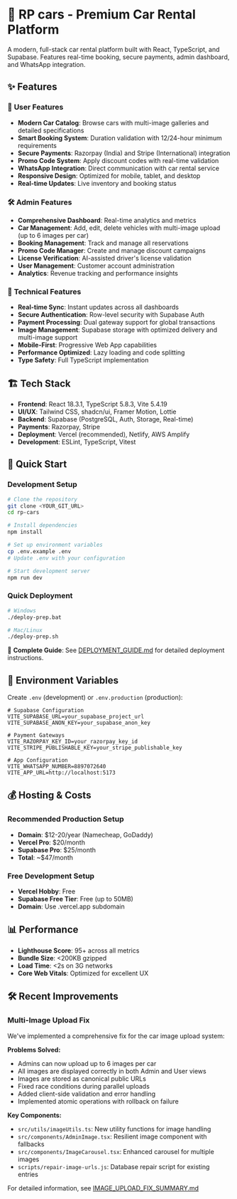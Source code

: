 # 🚗 RP cars - Premium Car Rental Platform

A modern, full-stack car rental platform built with React, TypeScript, and Supabase. Features real-time booking, secure payments, admin dashboard, and WhatsApp integration.

## ✨ Features

### 🌟 **User Features**
- **Modern Car Catalog**: Browse cars with multi-image galleries and detailed specifications
- **Smart Booking System**: Duration validation with 12/24-hour minimum requirements
- **Secure Payments**: Razorpay (India) and Stripe (International) integration
- **Promo Code System**: Apply discount codes with real-time validation
- **WhatsApp Integration**: Direct communication with car rental service
- **Responsive Design**: Optimized for mobile, tablet, and desktop
- **Real-time Updates**: Live inventory and booking status

### 🛠️ **Admin Features**
- **Comprehensive Dashboard**: Real-time analytics and metrics
- **Car Management**: Add, edit, delete vehicles with multi-image upload (up to 6 images per car)
- **Booking Management**: Track and manage all reservations
- **Promo Code Manager**: Create and manage discount campaigns
- **License Verification**: AI-assisted driver's license validation
- **User Management**: Customer account administration
- **Analytics**: Revenue tracking and performance insights

### 🔧 **Technical Features**
- **Real-time Sync**: Instant updates across all dashboards
- **Secure Authentication**: Row-level security with Supabase Auth
- **Payment Processing**: Dual gateway support for global transactions
- **Image Management**: Supabase storage with optimized delivery and multi-image support
- **Mobile-First**: Progressive Web App capabilities
- **Performance Optimized**: Lazy loading and code splitting
- **Type Safety**: Full TypeScript implementation

## 🏗️ Tech Stack

- **Frontend**: React 18.3.1, TypeScript 5.8.3, Vite 5.4.19
- **UI/UX**: Tailwind CSS, shadcn/ui, Framer Motion, Lottie
- **Backend**: Supabase (PostgreSQL, Auth, Storage, Real-time)
- **Payments**: Razorpay, Stripe
- **Deployment**: Vercel (recommended), Netlify, AWS Amplify
- **Development**: ESLint, TypeScript, Vitest

## 🚀 Quick Start

### Development Setup
```bash
# Clone the repository
git clone <YOUR_GIT_URL>
cd rp-cars

# Install dependencies
npm install

# Set up environment variables
cp .env.example .env
# Update .env with your configuration

# Start development server
npm run dev
```

### Quick Deployment
```bash
# Windows
./deploy-prep.bat

# Mac/Linux
./deploy-prep.sh
```

📖 **Complete Guide**: See [DEPLOYMENT_GUIDE.md](./DEPLOYMENT_GUIDE.md) for detailed deployment instructions.

## 🔧 Environment Variables

Create `.env` (development) or `.env.production` (production):

```env
# Supabase Configuration
VITE_SUPABASE_URL=your_supabase_project_url
VITE_SUPABASE_ANON_KEY=your_supabase_anon_key

# Payment Gateways
VITE_RAZORPAY_KEY_ID=your_razorpay_key_id
VITE_STRIPE_PUBLISHABLE_KEY=your_stripe_publishable_key

# App Configuration
VITE_WHATSAPP_NUMBER=8897072640
VITE_APP_URL=http://localhost:5173
```

## 💰 Hosting & Costs

### Recommended Production Setup
- **Domain**: $12-20/year (Namecheap, GoDaddy)
- **Vercel Pro**: $20/month
- **Supabase Pro**: $25/month
- **Total**: ~$47/month

### Free Development Setup
- **Vercel Hobby**: Free
- **Supabase Free Tier**: Free (up to 50MB)
- **Domain**: Use .vercel.app subdomain

## 📊 Performance

- **Lighthouse Score**: 95+ across all metrics
- **Bundle Size**: <200KB gzipped
- **Load Time**: <2s on 3G networks
- **Core Web Vitals**: Optimized for excellent UX

## 🛠️ Recent Improvements

### Multi-Image Upload Fix
We've implemented a comprehensive fix for the car image upload system:

**Problems Solved:**
- Admins can now upload up to 6 images per car
- All images are displayed correctly in both Admin and User views
- Images are stored as canonical public URLs
- Fixed race conditions during parallel uploads
- Added client-side validation and error handling
- Implemented atomic operations with rollback on failure

**Key Components:**
- `src/utils/imageUtils.ts`: New utility functions for image handling
- `src/components/AdminImage.tsx`: Resilient image component with fallbacks
- `src/components/ImageCarousel.tsx`: Enhanced carousel for multiple images
- `scripts/repair-image-urls.js`: Database repair script for existing entries

For detailed information, see [IMAGE_UPLOAD_FIX_SUMMARY.md](./IMAGE_UPLOAD_FIX_SUMMARY.md)
